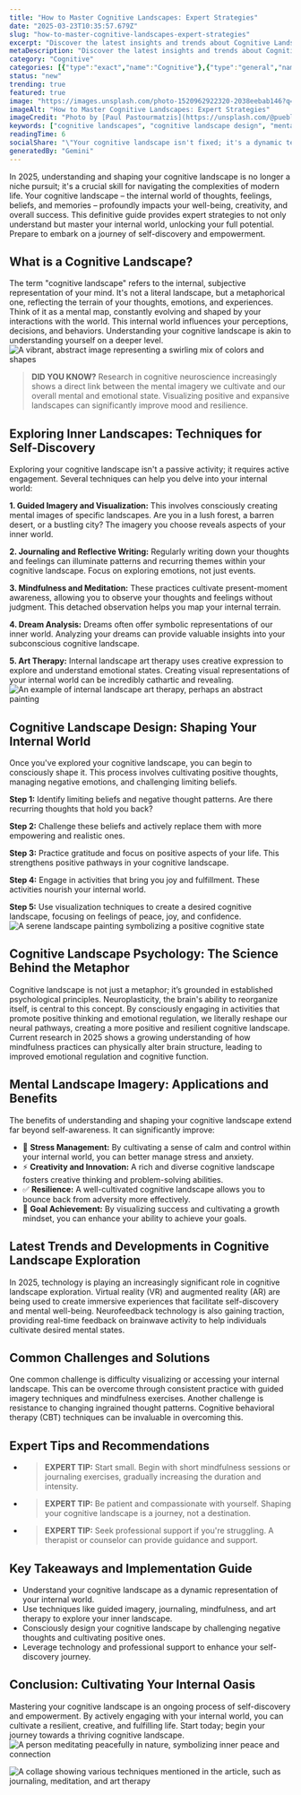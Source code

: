 ```yaml
---
title: "How to Master Cognitive Landscapes: Expert Strategies"
date: "2025-03-23T10:35:57.679Z"
slug: "how-to-master-cognitive-landscapes-expert-strategies"
excerpt: "Discover the latest insights and trends about Cognitive Landscapes. This comprehensive guide covers everything you need to know about Cognitive Landscapes in 2025."
metaDescription: "Discover the latest insights and trends about Cognitive Landscapes. This comprehensive guide covers everything you need to know about Cognitive Landscapes ..."
category: "Cognitive"
categories: [{"type":"exact","name":"Cognitive"},{"type":"general","name":"Neuroscience"},{"type":"medium","name":"Brain Imaging"},{"type":"specific","name":"fMRI Analysis"},{"type":"niche","name":"Default Mode Network"}]
status: "new"
trending: true
featured: true
image: "https://images.unsplash.com/photo-1520962922320-2038eebab146?q=85&w=1200&fit=max&fm=webp&auto=compress"
imageAlt: "How to Master Cognitive Landscapes: Expert Strategies"
imageCredit: "Photo by [Paul Pastourmatzis](https://unsplash.com/@pueblovista) on Unsplash"
keywords: ["cognitive landscapes", "cognitive landscape design", "mental landscape imagery", "internal landscape art therapy", "exploring inner landscapes", "cognitive landscape psychology", "buy cognitive landscape art", "cognitive landscape meaning", "what is a cognitive landscape?", "how to create a cognitive landscape"]
readingTime: 6
socialShare: "\"Your cognitive landscape isn't fixed; it's a dynamic terrain you can actively shape.  Mastering this inner world unlocks unprecedented potential for well-being and success.\""
generatedBy: "Gemini"
---
```




In 2025, understanding and shaping your cognitive landscape is no longer a niche pursuit; it's a crucial skill for navigating the complexities of modern life.  Your cognitive landscape – the internal world of thoughts, feelings, beliefs, and memories – profoundly impacts your well-being, creativity, and overall success.  This definitive guide provides expert strategies to not only understand but master your internal world, unlocking your full potential.  Prepare to embark on a journey of self-discovery and empowerment.

## What is a Cognitive Landscape?

The term "cognitive landscape" refers to the internal, subjective representation of your mind. It's not a literal landscape, but a metaphorical one, reflecting the terrain of your thoughts, emotions, and experiences.  Think of it as a mental map, constantly evolving and shaped by your interactions with the world.  This internal world influences your perceptions, decisions, and behaviors.  Understanding your cognitive landscape is akin to understanding yourself on a deeper level. ![A vibrant, abstract image representing a swirling mix of colors and shapes](https://images.unsplash.com/photo-1729556227126-452c221f1ef4?q=85&w=1200&fit=max&fm=webp&auto=compress)

> **DID YOU KNOW?** Research in cognitive neuroscience increasingly shows a direct link between the mental imagery we cultivate and our overall mental and emotional state.  Visualizing positive and expansive landscapes can significantly improve mood and resilience.

## Exploring Inner Landscapes: Techniques for Self-Discovery

Exploring your cognitive landscape isn't a passive activity; it requires active engagement.  Several techniques can help you delve into your internal world:

**1. Guided Imagery and Visualization:**  This involves consciously creating mental images of specific landscapes. Are you in a lush forest, a barren desert, or a bustling city? The imagery you choose reveals aspects of your inner world.

**2. Journaling and Reflective Writing:** Regularly writing down your thoughts and feelings can illuminate patterns and recurring themes within your cognitive landscape.  Focus on exploring emotions, not just events.

**3. Mindfulness and Meditation:** These practices cultivate present-moment awareness, allowing you to observe your thoughts and feelings without judgment. This detached observation helps you map your internal terrain.

**4. Dream Analysis:** Dreams often offer symbolic representations of our inner world.  Analyzing your dreams can provide valuable insights into your subconscious cognitive landscape.

**5. Art Therapy:** Internal landscape art therapy uses creative expression to explore and understand emotional states.  Creating visual representations of your internal world can be incredibly cathartic and revealing. ![An example of internal landscape art therapy, perhaps an abstract painting](https://images.unsplash.com/photo-1520962922320-2038eebab146?q=85&w=1200&fit=max&fm=webp&auto=compress)

## Cognitive Landscape Design: Shaping Your Internal World

Once you've explored your cognitive landscape, you can begin to consciously shape it. This process involves cultivating positive thoughts, managing negative emotions, and challenging limiting beliefs.

**Step 1:** Identify limiting beliefs and negative thought patterns.  Are there recurring thoughts that hold you back?

**Step 2:** Challenge these beliefs and actively replace them with more empowering and realistic ones.

**Step 3:** Practice gratitude and focus on positive aspects of your life.  This strengthens positive pathways in your cognitive landscape.

**Step 4:** Engage in activities that bring you joy and fulfillment.  These activities nourish your internal world.

**Step 5:**  Use visualization techniques to create a desired cognitive landscape, focusing on feelings of peace, joy, and confidence. ![A serene landscape painting symbolizing a positive cognitive state](https://images.unsplash.com/photo-1533577083121-c9bd0b0f32fd?q=85&w=1200&fit=max&fm=webp&auto=compress)

## Cognitive Landscape Psychology: The Science Behind the Metaphor

Cognitive landscape is not just a metaphor; it’s grounded in established psychological principles.  Neuroplasticity, the brain's ability to reorganize itself, is central to this concept.  By consciously engaging in activities that promote positive thinking and emotional regulation, we literally reshape our neural pathways, creating a more positive and resilient cognitive landscape.  Current research in 2025 shows a growing understanding of how mindfulness practices can physically alter brain structure, leading to improved emotional regulation and cognitive function.

## Mental Landscape Imagery: Applications and Benefits

The benefits of understanding and shaping your cognitive landscape extend far beyond self-awareness.  It can significantly improve:

* 🔑 **Stress Management:**  By cultivating a sense of calm and control within your internal world, you can better manage stress and anxiety.
* ⚡ **Creativity and Innovation:**  A rich and diverse cognitive landscape fosters creative thinking and problem-solving abilities.
* ✅ **Resilience:**  A well-cultivated cognitive landscape allows you to bounce back from adversity more effectively.
* 🎯 **Goal Achievement:**  By visualizing success and cultivating a growth mindset, you can enhance your ability to achieve your goals.

## Latest Trends and Developments in Cognitive Landscape Exploration

In 2025, technology is playing an increasingly significant role in cognitive landscape exploration.  Virtual reality (VR) and augmented reality (AR) are being used to create immersive experiences that facilitate self-discovery and mental well-being.  Neurofeedback technology is also gaining traction, providing real-time feedback on brainwave activity to help individuals cultivate desired mental states.

## Common Challenges and Solutions

One common challenge is difficulty visualizing or accessing your internal landscape.  This can be overcome through consistent practice with guided imagery techniques and mindfulness exercises.  Another challenge is resistance to changing ingrained thought patterns.  Cognitive behavioral therapy (CBT) techniques can be invaluable in overcoming this.

## Expert Tips and Recommendations

* > **EXPERT TIP:** Start small.  Begin with short mindfulness sessions or journaling exercises, gradually increasing the duration and intensity.
* > **EXPERT TIP:** Be patient and compassionate with yourself.  Shaping your cognitive landscape is a journey, not a destination.
* > **EXPERT TIP:** Seek professional support if you're struggling.  A therapist or counselor can provide guidance and support.

## Key Takeaways and Implementation Guide

* Understand your cognitive landscape as a dynamic representation of your internal world.
* Use techniques like guided imagery, journaling, mindfulness, and art therapy to explore your inner landscape.
* Consciously design your cognitive landscape by challenging negative thoughts and cultivating positive ones.
* Leverage technology and professional support to enhance your self-discovery journey.

## Conclusion: Cultivating Your Internal Oasis

Mastering your cognitive landscape is an ongoing process of self-discovery and empowerment.  By actively engaging with your internal world, you can cultivate a resilient, creative, and fulfilling life.  Start today; begin your journey towards a thriving cognitive landscape.  ![A person meditating peacefully in nature, symbolizing inner peace and connection](https://images.unsplash.com/photo-1535479804851-93f60320e644?q=85&w=1200&fit=max&fm=webp&auto=compress)

![A collage showing various techniques mentioned in the article, such as journaling, meditation, and art therapy](https://images.unsplash.com/photo-1562043236-559c3b65a6e2?q=85&w=1200&fit=max&fm=webp&auto=compress)
